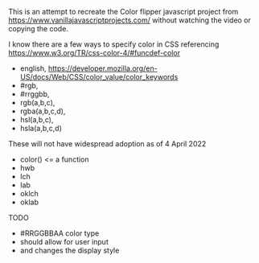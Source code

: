 This is an attempt to recreate the Color flipper javascript project from https://www.vanillajavascriptprojects.com/ without watching the video or copying the code.

I know there are a few ways to specify color in CSS referencing https://www.w3.org/TR/css-color-4/#funcdef-color
* english, https://developer.mozilla.org/en-US/docs/Web/CSS/color_value/color_keywords
* #rgb, 
* #rrggbb,
* rgb(a,b,c), 
* rgba(a,b,c,d), 
* hsl(a,b,c),
* hsla(a,b,c,d)

These will not have widespread adoption as of 4 April 2022
* color() <= a function 
* hwb
* lch
* lab
* oklch
* oklab

TODO
* #RRGGBBAA color type
* should allow for user input
* and changes the display style